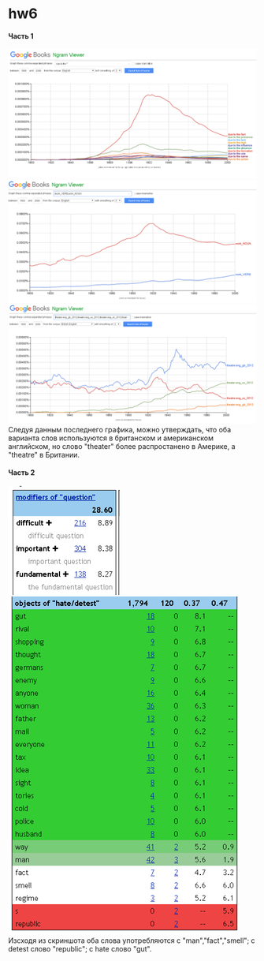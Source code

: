 # hw6
#### Часть 1
![](https://github.com/tsvirovaVeronika1712/hw6/blob/master/due%20to.PNG)
![](https://github.com/tsvirovaVeronika1712/hw6/blob/master/work.PNG)
![](https://github.com/tsvirovaVeronika1712/hw6/blob/master/theater.PNG)
Следуя данным последнего графика, можно утверждать, что оба варианта слов используются в британском и американском английском, но слово "theater" более распростанено в Америке, а "theatre" в Британии.
#### Часть 2
![](https://github.com/tsvirovaVeronika1712/hw6/blob/master/question.PNG)
![](https://github.com/tsvirovaVeronika1712/hw6/blob/master/hate_detest.PNG)
Изсходя из скриншота оба слова употребляются с "man","fact","smell"; с detest слово "republic"; c hate слово "gut".

